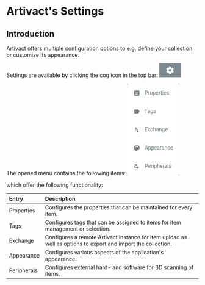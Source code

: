 # Artivact's Settings

## Introduction

Artivact offers multiple configuration options to e.g. define your collection or customize its appearance.

Settings are available by clicking the cog icon in the top bar:
![settings-button](./assets/introduction/system-settings-button.png)

The opened menu contains the following items:
![item-settings-menu](./assets/introduction/settings-menu.png)

which offer the following functionality:

| Entry       | Description                                                                                                   |
|:------------|:--------------------------------------------------------------------------------------------------------------| 
| Properties  | Configures the properties that can be maintained for every item.                                              | 
| Tags        | Configures tags that can be assigned to items for item management or selection.                               | 
| Exchange    | Configures a remote Artivact instance for item upload as well as options to export and import the collection. | 
| Appearance  | Configures various aspects of the application's appearance.                                                   | 
| Peripherals | <Badge type="warning" text="desktop"/> Configures external hard- and software for 3D scanning of items.       | 
